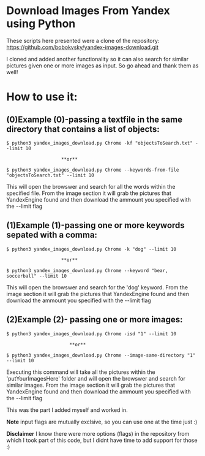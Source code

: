 # Download Images From Yandex using Python
These scripts here presented were a clone of the repository: https://github.com/bobokvsky/yandex-images-download.git 

I cloned and added another functionality so it can also search for similar pictures given one or more images as input. So go ahead and thank them as well!

# How to use it:

## (0)Example (0)-passing a textfile in the same directory that contains a list of objects:
`$ python3 yandex_images_download.py Chrome -kf "objectsToSearch.txt" --limit 10`
                       
                        **or**

`$ python3 yandex_images_download.py Chrome --keywords-from-file "objectsToSearch.txt" --limit 10`

This will open the browswer and search for all the words within the specified file. From the image section it will grab the pictures that YandexEngine found and then download the ammount you specified with the --limit flag




## (1)Example (1)-passing one or more keywords sepated with a comma:
`$ python3 yandex_images_download.py Chrome -k "dog" --limit 10`
                       
                        **or**

`$ python3 yandex_images_download.py Chrome --keyword "bear, soccerball" --limit 10`

This will open the browswer and search for the 'dog' keyword. From the image section it will grab the pictures that YandexEngine found and then download the ammount you specified with the --limit flag




## (2)Example (2)- passing one or more images:
`$ python3 yandex_images_download.py Chrome -isd "1" --limit 10`

                           **or**

`$ python3 yandex_images_download.py Chrome --image-same-directory "1" --limit 10`

Executing this command will take all the pictures within the 'putYourImagesHere' folder and will open the browswer and search for similar images. From the image section it will grab the pictures that YandexEngine found and then download the ammount you specified with the --limit flag



This was the part I added myself and worked in.

**Note**
input flags are mutually exclsive, so you can use one at the time just :)

**Disclaimer**
I know there were more options (flags) in the repository from which I took part of this code, but I didnt have time to add support for those :) 






